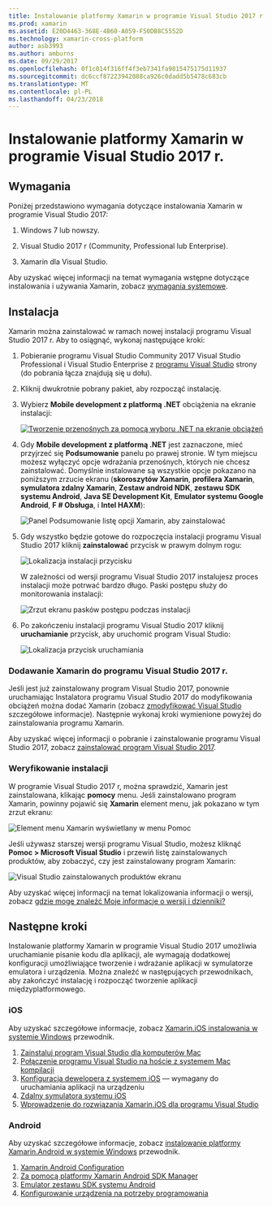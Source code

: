 ```yaml
---
title: Instalowanie platformy Xamarin w programie Visual Studio 2017 r.
ms.prod: xamarin
ms.assetid: E20D4463-368E-4B60-A059-F50DB8C5552D
ms.technology: xamarin-cross-platform
author: asb3993
ms.author: amburns
ms.date: 09/29/2017
ms.openlocfilehash: 0f1c014f316ff4f3eb7341fa9815475175d11937
ms.sourcegitcommit: dc6ccf87223942088ca926c0dadd5b5478c683cb
ms.translationtype: MT
ms.contentlocale: pl-PL
ms.lasthandoff: 04/23/2018
---
```

# <a name="installing-xamarin-in-visual-studio-2017"></a>Instalowanie platformy Xamarin w programie Visual Studio 2017 r.

<a name="requirements" />

## <a name="requirements"></a>Wymagania

Poniżej przedstawiono wymagania dotyczące instalowania Xamarin w programie Visual Studio 2017:

1. Windows 7 lub nowszy.

2. Visual Studio 2017 r (Community, Professional lub Enterprise).

3. Xamarin dla Visual Studio.

Aby uzyskać więcej informacji na temat wymagania wstępne dotyczące instalowania i używania Xamarin, zobacz [wymagania systemowe](~/cross-platform/get-started/requirements.md).

<a name="installation" />

## <a name="installation"></a>Instalacja

Xamarin można zainstalować w ramach nowej instalacji programu Visual Studio 2017 r.
Aby to osiągnąć, wykonaj następujące kroki:

1. Pobieranie programu Visual Studio Community 2017 Visual Studio Professional i Visual Studio Enterprise z [programu Visual Studio](https://www.visualstudio.com/vs/) strony (do pobrania łącza znajdują się u dołu).

2. Kliknij dwukrotnie pobrany pakiet, aby rozpocząć instalację.

3. Wybierz **Mobile development z platformą .NET** obciążenia na ekranie instalacji: 

    [![Tworzenie przenośnych za pomocą wyboru .NET na ekranie obciążeń](windows-images/01-mobile-dev-workload-sml.png)](windows-images/01-mobile-dev-workload.png#lightbox)

4. Gdy **Mobile development z platformą .NET** jest zaznaczone, mieć przyjrzeć się **Podsumowanie** panelu po prawej stronie. W tym miejscu możesz wyłączyć opcje wdrażania przenośnych, których nie chcesz zainstalować. Domyślnie instalowane są wszystkie opcje pokazano na poniższym zrzucie ekranu (**skoroszytów Xamarin**, **profilera Xamarin**, **symulatora zdalny Xamarin**,  **Zestaw android NDK**, **zestawu SDK systemu Android**, **Java SE Development Kit**, **Emulator systemu Google Android**, **F # Obsługa**, i **Intel HAXM**):

    ![Panel Podsumowanie listę opcji Xamarin, aby zainstalować](windows-images/02-summary.png)

5. Gdy wszystko będzie gotowe do rozpoczęcia instalacji programu Visual Studio 2017 kliknij **zainstalować** przycisk w prawym dolnym rogu:

    ![Lokalizacja instalacji przycisku](windows-images/03-click-install.png)

   W zależności od wersji programu Visual Studio 2017 instalujesz proces instalacji może potrwać bardzo długo. Paski postępu służy do monitorowania instalacji:

    ![Zrzut ekranu pasków postępu podczas instalacji](windows-images/04-progress-bars.png)

6. Po zakończeniu instalacji programu Visual Studio 2017 kliknij **uruchamianie** przycisk, aby uruchomić program Visual Studio:

    ![Lokalizacja przycisk uruchamiania](windows-images/05-launch.png)

<a name="vs2017" />

### <a name="adding-xamarin-to-visual-studio-2017"></a>Dodawanie Xamarin do programu Visual Studio 2017 r.

Jeśli jest już zainstalowany program Visual Studio 2017, ponownie uruchamiając Instalatora programu Visual Studio 2017 do modyfikowania obciążeń można dodać Xamarin (zobacz [zmodyfikować Visual Studio](https://docs.microsoft.com/visualstudio/install/modify-visual-studio) szczegółowe informacje). Następnie wykonaj kroki wymienione powyżej do zainstalowania programu Xamarin.

Aby uzyskać więcej informacji o pobranie i zainstalowanie programu Visual Studio 2017, zobacz [zainstalować program Visual Studio 2017](https://docs.microsoft.com/visualstudio/install/install-visual-studio).


### <a name="verifying-installation"></a>Weryfikowanie instalacji

W programie Visual Studio 2017 r, można sprawdzić, Xamarin jest zainstalowana, klikając **pomocy** menu. Jeśli zainstalowano program Xamarin, powinny pojawić się **Xamarin** element menu, jak pokazano w tym zrzut ekranu:

![Element menu Xamarin wyświetlany w menu Pomoc](windows-images/12-xamarin-menu-item.png)

Jeśli używasz starszej wersji programu Visual Studio, możesz kliknąć **Pomoc > Microsoft Visual Studio** i przewiń listę zainstalowanych produktów, aby zobaczyć, czy jest zainstalowany program Xamarin:

![Visual Studio zainstalowanych produktów ekranu](windows-images/13-xamarin-is-installed.png)

Aby uzyskać więcej informacji na temat lokalizowania informacji o wersji, zobacz [gdzie mogę znaleźć Moje informacje o wersji i dzienniki?](~/cross-platform/troubleshooting/questions/version-logs.md)

<a name="nextsteps" />

## <a name="next-steps"></a>Następne kroki

Instalowanie platformy Xamarin w programie Visual Studio 2017 umożliwia uruchamianie pisanie kodu dla aplikacji, ale wymagają dodatkowej konfiguracji umożliwiające tworzenie i wdrażanie aplikacji w symulatorze emulatora i urządzenia. Można znaleźć w następujących przewodnikach, aby zakończyć instalację i rozpocząć tworzenie aplikacji międzyplatformowego.

### <a name="ios"></a>iOS

Aby uzyskać szczegółowe informacje, zobacz [Xamarin.iOS instalowania w systemie Windows](~/ios/get-started/installation/windows/index.md) przewodnik. 

1. [Zainstaluj program Visual Studio dla komputerów Mac](https://docs.microsoft.com/visualstudio/mac/installation)
2. [Połączenie programu Visual Studio na hoście z systemem Mac kompilacji](~/ios/get-started/installation/windows/connecting-to-mac/index.md)
3. [Konfiguracja dewelopera z systemem iOS](~/ios/get-started/installation/device-provisioning/index.md) — wymagany do uruchamiania aplikacji na urządzeniu
5. [Zdalny symulatora systemu iOS](~/tools/ios-simulator.md)
6. [Wprowadzenie do rozwiązania Xamarin.iOS dla programu Visual Studio](~/ios/get-started/installation/windows/introduction-to-xamarin-ios-for-visual-studio.md)

### <a name="android"></a>Android

Aby uzyskać szczegółowe informacje, zobacz [instalowanie platformy Xamarin.Android w systemie Windows](~/android/get-started/installation/windows.md) przewodnik.

1. [Xamarin.Android Configuration](~/android/get-started/installation/windows.md#configuration)
2. [Za pomocą platformy Xamarin Android SDK Manager](~/android/get-started/installation/android-sdk.md?ide=vs)
3. [Emulator zestawu SDK systemu Android](~/android/get-started/installation/android-emulator/index.md)
4. [Konfigurowanie urządzenia na potrzeby programowania](~/android/get-started/installation/set-up-device-for-development.md)
